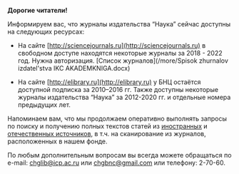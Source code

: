 **Дорогие читатели!**

Информируем вас, что журналы издательства “Наука” сейчас доступны на следующих ресурсах:
* На сайте [http://sciencejournals.ru](http://sciencejournals.ru) в свободном доступе находятся некоторые журналы за 2018 - 2022 год. Нужна авторизация. [Список журналов](/more/Spisok zhurnalov izdatel'stva IKC AKADEMKNIGA.docx)

* На сайте [http://elibrary.ru](http://elibrary.ru) у БНЦ остаётся доступной подписка за 2010–2016 гг.
Также доступны некоторые журналы издательства “Наука” за 2012-2020 гг. и отдельные номера предыдущих лет.

Напоминаем вам, что мы продолжаем оперативно выполнять запросы по поиску
и получению полных текстов статей из
[иностранных](/ResBNC.html#a4) и
[отечественных источников](/ResBNC.html#a1),
в т.ч. на сканирование из журналов, расположенных в нашем фонде.

По любым дополнительным вопросам вы всегда можете обращаться по e-mail:
[chglib@icp.ac.ru](mailto:chglib@icp.ac.ru) или [chgbnc@gmail.com](mailto:chgbnc@gmail.com) или телефону: 2-70-60.
